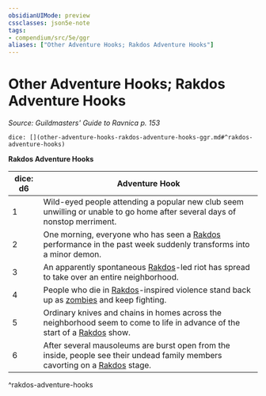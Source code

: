 ```yaml
---
obsidianUIMode: preview
cssclasses: json5e-note
tags:
- compendium/src/5e/ggr
aliases: ["Other Adventure Hooks; Rakdos Adventure Hooks"]
---
```

# Other Adventure Hooks; Rakdos Adventure Hooks
*Source: Guildmasters' Guide to Ravnica p. 153* 

`dice: [](other-adventure-hooks-rakdos-adventure-hooks-ggr.md#^rakdos-adventure-hooks)`

**Rakdos Adventure Hooks**

| dice: d6 | Adventure Hook |
|----------|----------------|
| 1 | Wild-eyed people attending a popular new club seem unwilling or unable to go home after several days of nonstop merriment. |
| 2 | One morning, everyone who has seen a [Rakdos](compendium/bestiary/npc/rakdos-ggr.md) performance in the past week suddenly transforms into a minor demon. |
| 3 | An apparently spontaneous [Rakdos](compendium/bestiary/npc/rakdos-ggr.md)-led riot has spread to take over an entire neighborhood. |
| 4 | People who die in [Rakdos](compendium/bestiary/npc/rakdos-ggr.md)-inspired violence stand back up as [zombies](compendium/bestiary/undead/zombie.md) and keep fighting. |
| 5 | Ordinary knives and chains in homes across the neighborhood seem to come to life in advance of the start of a [Rakdos](compendium/bestiary/npc/rakdos-ggr.md) show. |
| 6 | After several mausoleums are burst open from the inside, people see their undead family members cavorting on a [Rakdos](compendium/bestiary/npc/rakdos-ggr.md) stage. |
^rakdos-adventure-hooks